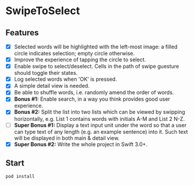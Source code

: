 # SwipeToSelect

## Features

- [x] Selected words will be highlighted with the left-most image: a filled circle indicates selection; empty circle otherwise.
- [x] Improve the experience of tapping the circle to select.
- [x] Enable swipe to select/deselect. Cells in the path of swipe guesture should toggle their states.
- [x] Log selected words when 'OK' is pressed.
- [x] A simple detail view is needed.
- [x] Be able to shuffle words, i.e. randomly amend the order of words.
- [x] **Bonus #1:** Enable search, in a way you think provides good user experience.
- [x] **Bonus #2:** Split the list into two lists which can be viewed by swipping horizontally, e.g. List 1 contains words with initials A-M and List 2 N-Z.
- [ ] **Super Bonus #1:** Display a text input unit under the word so that a user can type text of any length (e.g. an example sentence) into it. Such text will be displayed in both main & detail view.
- [x] **Super Bonus #2:** Write the whole project in Swift 3.0+.

## Start

```
pod install
```
